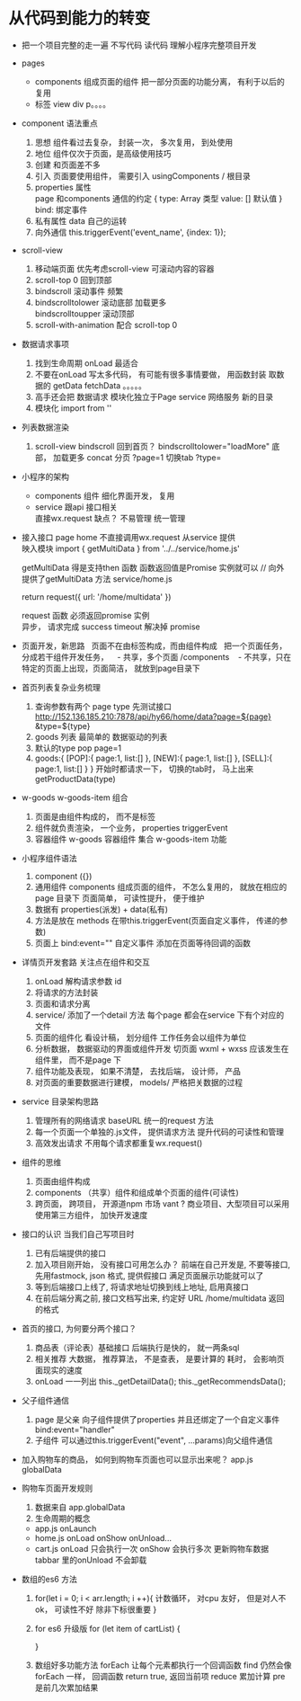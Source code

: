 # 从代码到能力的转变
- 把一个项目完整的走一遍 
  不写代码  读代码 理解小程序完整项目开发

- pages
  - components 
    组成页面的组件 
    把一部分页面的功能分离， 有利于以后的复用
  - 标签  view  div p。。。。 

- component  语法重点
  1. 思想
    组件看过去复杂， 封装一次， 多次复用， 到处使用 
  2. 地位
    组件仅次于页面，是高级使用技巧 
  3. 创建
    和页面差不多 
  4. 引入
    页面要使用组件， 需要引入 usingComponents   / 根目录
  5. properties  属性  
    page  和components 通信的约定    {
      type:   Array  类型
      value: []  默认值
    } 
      <w-tab-control  title="" bind:/>
      bind: 绑定事件 
  6. 私有属性
    data    自己的运转  
  7. 向外通信
    this.triggerEvent('event_name', {index: 1});

- scroll-view
  1. 移动端页面 优先考虑scroll-view 
    可滚动内容的容器
  2. scroll-top   0
    回到顶部
  3. bindscroll
    滚动事件 频繁
  4. bindscrolltolower  滚动底部 加载更多  
    bindscrolltoupper  滚动顶部   
  5. scroll-with-animation 配合 scroll-top 0 

- 数据请求事项
  1. 找到生命周期
    onLoad 最适合
  2. 不要在onLoad 写太多代码， 有可能有很多事情要做， 用函数封装
    取数据的  getData  fetchData  。。。。。
  3. 高手还会把 数据请求 模块化独立于Page 
    service 网络服务 新的目录 
  4. 模块化  import    from ''

- 列表数据渲染
  1. scroll-view 
    bindscroll  回到首页？ 
    bindscrolltolower="loadMore"  底部， 加载更多
    concat 分页   ?page=1
    切换tab ?type=

- 小程序的架构
  - components  组件 
    细化界面开发， 复用
  - service 跟api 接口相关  
    直接wx.request 缺点？ 不易管理
    统一管理

- 接入接口
  page  home 不直接调用wx.request 
  从service 提供  
  映入模块
  import {
    getMultiData
  } from '../../service/home.js'

  getMultiData  得是支持then  函数
  函数返回值是Promise 实例就可以
  // 向外提供了getMultiData 方法   service/home.js 
  <!-- return new Promise(() => {
    // network.js 会提供一个通用的 request 方法给我们

  }) -->
  return request({
    url: '/home/multidata'
  })

  request 函数 必须返回promise 实例  
  异步， 请求完成 success timeout 解决掉 promise 

- 页面开发，新思路
  页面不在由标签构成，而由组件构成
  把一个页面任务，分成若干组件开发任务，
   - 共享，多个页面 /components
   - 不共享，只在特定的页面上出现，页面简洁， 就放到page目录下

- 首页列表复杂业务梳理
  1. 查询参数有两个
    page 
    type
    先测试接口
    http://152.136.185.210:7878/api/hy66/home/data?page=${page}
    &type=${type}
  2. goods 列表 最简单的
    数据驱动的列表
  3. 默认的type pop page=1
  4. goods:{
            [POP]:{
                page:1,
                list:[]
            },
            [NEW]:{
                page:1,
                list:[]
            },
            [SELL]:{
                page:1,
                list:[]
            }
        }
    开始时都请求一下， 切换的tab时， 马上出来
    getProductData(type)
    
- w-goods w-goods-item 组合
  1. 页面是由组件构成的， 而不是标签
  2. 组件就负责渲染， 一个业务， properties triggerEvent
  3. 容器组件
    w-goods 容器组件 集合
    w-goods-item 功能

- 小程序组件语法
  1. component ({})
  2. 通用组件 components 
    组成页面的组件， 不怎么复用的， 就放在相应的page 目录下
    页面简单， 可读性提升， 便于维护
  3. 数据有 properties(派发) + data(私有)
  4. 方法是放在 methods
    在带this.triggerEvent(页面自定义事件， 传递的参数)
  5. 页面上 <demo data={} bind:event="">
    bind:event="" 自定义事件 添加在页面等待回调的函数

- 详情页开发套路
  关注点在组件和交互
  1. onLoad 解构请求参数 id
  2. 将请求的方法封装
  3. 页面和请求分离
  4. service/
    添加了一个detail 方法
    每个page 都会在service 下有个对应的文件
  5. 页面的组件化
    看设计稿， 划分组件
    工作任务会以组件为单位
  6. 分析数据， 数据驱动的界面或组件开发
    切页面 wxml + wxss 应该发生在组件里， 而不是page 下
  7. 组件功能及表现， 如果不清楚， 去找后端， 设计师， 产品
  8. 对页面的重要数据进行建模， models/
    严格把关数据的过程

- service 目录架构思路
  1. 管理所有的网络请求
    baseURL 统一的request 方法
  2. 每一个页面一个单独的.js文件， 提供请求方法
    提升代码的可读性和管理
  3. 高效发出请求
    不用每个请求都重复wx.request()
  
- 组件的思维
  1. 页面由组件构成
  2. components （共享）组件和组成单个页面的组件(可读性)
  3. 跨页面， 跨项目， 开源道npm 市场
    vant ? 商业项目、大型项目可以采用
    使用第三方组件， 加快开发速度

- 接口的认识  当我们自己写项目时
  1. 已有后端提供的接口
  2. 加入项目刚开始， 没有接口可用怎么办？
      前端在自己开发是, 不要等接口,先用fastmock, json 格式, 提供假接口
      满足页面展示功能就可以了
  3. 等到后端接口上线了, 将请求地址切换到线上地址, 启用真接口
  4. 在前后端分离之前, 接口文档写出来, 约定好
    URL /home/multidata
    返回的格式
  
- 首页的接口, 为何要分两个接口？
  1. 商品表（评论表）基础接口
    后端执行是快的， 就一两条sql
  2. 相关推荐
    大数据， 推荐算法， 不是查表， 是要计算的
    耗时， 会影响页面现实的速度
  3. onLoad 一一列出
    this._getDetailData();
    this._getRecommendsData();

- 父子组件通信
  1. page 是父亲
    向子组件提供了properties
    并且还绑定了一个自定义事件 bind:event="handler"
  2. 子组件
    可以通过this.triggerEvent("event", ...params)向父组件通信

- 加入购物车的商品， 如何到购物车页面也可以显示出来呢？
  app.js globalData

- 购物车页面开发规则
  1. 数据来自 app.globalData
  2. 生命周期的概念
    - app.js onLaunch
    - home.js onLoad onShow onUnload...
    - cart.js
      onLoad 只会执行一次
      onShow 会执行多次 更新购物车数据
      tabbar 里的onUnload 不会卸载

- 数组的es6 方法
  1. for(let i = 0; i < arr.length; i ++){
    计数循环， 对cpu 友好， 但是对人不ok， 可读性不好
    除非下标很重要
  }
  2. for es6 升级版
   for (let item of cartList) {

     }
  3. 数组好多功能方法
    forEach 让每个元素都执行一个回调函数 
    find 仍然会像forEach 一样， 回调函数 return true, 返回当前项
    reduce 累加计算 pre 是前几次累加结果



  